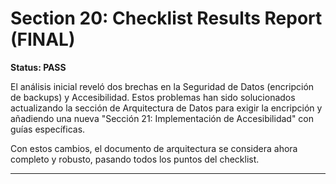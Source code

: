 # Section 20: Checklist Results Report (FINAL)

**Status: PASS**

El análisis inicial reveló dos brechas en la Seguridad de Datos (encripción de backups) y Accesibilidad. Estos problemas han sido solucionados actualizando la sección de Arquitectura de Datos para exigir la encripción y añadiendo una nueva "Sección 21: Implementación de Accesibilidad" con guías específicas.

Con estos cambios, el documento de arquitectura se considera ahora completo y robusto, pasando todos los puntos del checklist.

---